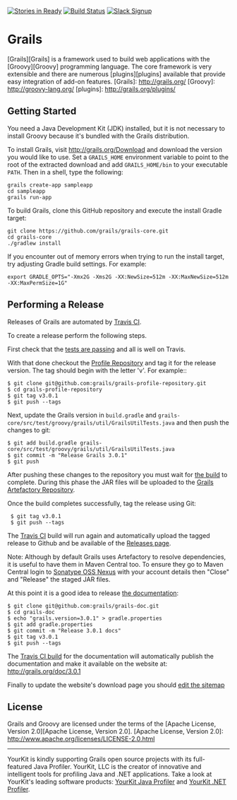 [![Stories in Ready](https://badge.waffle.io/grails/grails-core.png?label=ready&title=Ready)](https://waffle.io/grails/grails-core)
[![Build Status](https://travis-ci.org/grails/grails-core.svg?branch=master)](https://travis-ci.org/grails/grails-core)
[![Slack Signup](http://slack-signup.grails.org/badge.svg)](http://slack-signup.grails.org)

Grails
===

[Grails][Grails] is a framework used to build web applications with the [Groovy][Groovy] programming language. The core framework is very extensible and there are numerous [plugins][plugins] available that provide easy integration of add-on features.
[Grails]: http://grails.org/
[Groovy]: http://groovy-lang.org/
[plugins]: http://grails.org/plugins/

Getting Started
---

You need a Java Development Kit (JDK) installed, but it is not necessary to install Groovy because it's bundled with the Grails distribution.

To install Grails, visit http://grails.org/Download and download the version you would like to use. Set a `GRAILS_HOME` environment variable to point to the root of the extracted download and add `GRAILS_HOME/bin` to your executable `PATH`. Then in a shell, type the following:
	
	grails create-app sampleapp
	cd sampleapp
	grails run-app
	
To build Grails, clone this GitHub repository and execute the install Gradle target:

    git clone https://github.com/grails/grails-core.git
    cd grails-core
    ./gradlew install
    
If you encounter out of memory errors when trying to run the install target, try adjusting Gradle build settings. For example:

    export GRADLE_OPTS="-Xmx2G -Xms2G -XX:NewSize=512m -XX:MaxNewSize=512m -XX:MaxPermSize=1G"

Performing a Release
---

Releases of Grails are automated by [Travis CI](https://travis-ci.org/grails/grails-core).

To create a release perform the following steps.

First check that the [tests are passing](https://github.com/grails/grails-core/wiki/Travis-CI-status) and all is well on Travis.

With that done checkout the [Profile Repository](https://github.com/grails/grails-profile-repository) and tag it for the release version. The tag should begin with the letter 'v'. For example::

    $ git clone git@github.com:grails/grails-profile-repository.git
    $ cd grails-profile-repository
    $ git tag v3.0.1
    $ git push --tags

Next, update the Grails version in `build.gradle` and `grails-core/src/test/groovy/grails/util/GrailsUtilTests.java` and then push the changes to git:

    $ git add build.gradle grails-core/src/test/groovy/grails/util/GrailsUtilTests.java
    $ git commit -m "Release Grails 3.0.1"
    $ git push

After pushing these changes to the repository you must wait for [the build](https://travis-ci.org/grails/grails-core) to complete. During this phase the JAR files will be uploaded  to the [Grails Artefactory Repository](https://repo.grails.org/grails/libs-releases-local/).

Once the build completes successfully, tag the release using Git: 

     $ git tag v3.0.1
     $ git push --tags


The [Travis CI](https://travis-ci.org/grails/grails-core) build will run again and automatically upload the tagged release to Github and be available of the [Releases page](https://github.com/grails/grails-core/releases).

Note: Although by default Grails uses Artefactory to resolve dependencies, it is useful to have them in Maven Central too. To ensure they go to Maven Central login to [Sonatype OSS Nexus](https://oss.sonatype.org) with your account details then "Close" and "Release" the staged JAR files.

At this point it is a good idea to release [the documentation](https://github.com/grails/grails-doc):

    $ git clone git@github.com:grails/grails-doc.git
    $ cd grails-doc
    $ echo "grails.version=3.0.1" > gradle.properties
    $ git add gradle.properties
    $ git commit -m "Release 3.0.1 docs"
    $ git tag v3.0.1
    $ git push --tags
    
The [Travis CI build](https://travis-ci.org/grails/grails-doc) for the documentation will automatically publish the documentation and make it available on the website at: http://grails.org/doc/3.0.1

Finally to update the website's download page you should [edit the sitemap](https://github.com/grails/grails-static-website/blob/39c84b93e08ec111a7860075b89082c46083fe34/site/src/site/sitemap.groovy#L108)


License
---

Grails and Groovy are licensed under the terms of the [Apache License, Version 2.0][Apache License, Version 2.0].
[Apache License, Version 2.0]: http://www.apache.org/licenses/LICENSE-2.0.html


***

YourKit is kindly supporting Grails open source projects with its full-featured Java Profiler.
YourKit, LLC is the creator of innovative and intelligent tools for profiling
Java and .NET applications. Take a look at YourKit's leading software products:
[YourKit Java Profiler](http://www.yourkit.com/java/profiler/index.jsp) and
[YourKit .NET Profiler](http://www.yourkit.com/.net/profiler/index.jsp).
